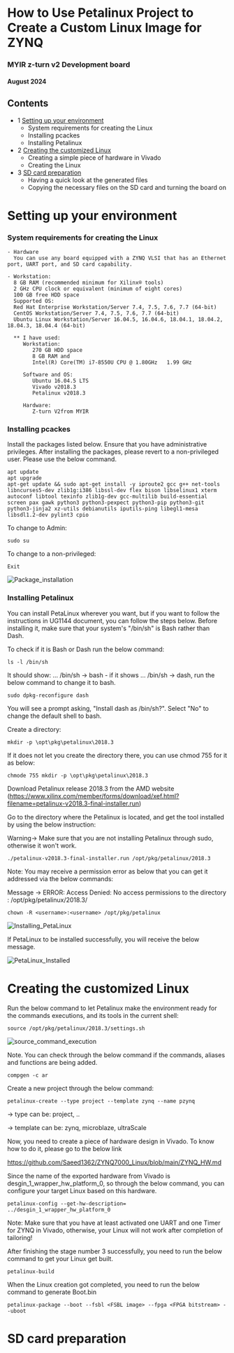 # How to Use Petalinux Project to Create a Custom Linux Image for ZYNQ

### MYIR z-turn v2 Development board
#### August 2024

## Contents

- 1 [Setting up your environment](#Setting-up-your-environment)
    - System requirements for creating the Linux 
    - Installing pcackes
    - Installing Petalinux
- 2 [Creating the customized Linux](#Creating-the-customized-Linux)
    - Creating a simple piece of hardware in Vivado
    - Creating the Linux
- 3 [SD card preparation](#SD-card-preparation)
    - Having a quick look at the generated files
    - Copying the necessary files on the SD card and turning the board on


# Setting up your environment
### System requirements for creating the Linux
    - Hardware
      You can use any board equipped with a ZYNQ VLSI that has an Ethernet port, UART port, and SD card capability.

    - Workstation:
      8 GB RAM (recommended minimum for Xilinx® tools)
      2 GHz CPU clock or equivalent (minimum of eight cores)
      100 GB free HDD space
      Supported OS:
      Red Hat Enterprise Workstation/Server 7.4, 7.5, 7.6, 7.7 (64-bit)
      CentOS Workstation/Server 7.4, 7.5, 7.6, 7.7 (64-bit)
      Ubuntu Linux Workstation/Server 16.04.5, 16.04.6, 18.04.1, 18.04.2, 18.04.3, 18.04.4 (64-bit)

      ** I have used:
         Workstation:
            270 GB HDD space
            8 GB RAM and
            Intel(R) Core(TM) i7-8550U CPU @ 1.80GHz   1.99 GHz

         Software and OS:
            Ubuntu 16.04.5 LTS
            Vivado v2018.3
            Petalinux v2018.3

         Hardware:
            Z-turn V2from MYIR

### Installing pcackes

Install the packages listed below. Ensure that you have administrative privileges. After installing the packages, please revert to a non-privileged user. Please use the below command.

```    
apt update
apt upgrade
apt-get update && sudo apt-get install -y iproute2 gcc g++ net-tools libncurses5-dev zlib1g:i386 libssl-dev flex bison libselinux1 xterm autoconf libtool texinfo zlib1g-dev gcc-multilib build-essential screen pax gawk python3 python3-pexpect python3-pip python3-git python3-jinja2 xz-utils debianutils iputils-ping libegl1-mesa libsdl1.2-dev pylint3 cpio
```

To change to Admin:           
```
sudo su
```
To change to a non-privileged:     
```
Exit
```
![Package_installation](https://github.com/Saeed1362/ZYNQ7000_Linux/blob/main/images/packages.jpg)

### Installing Petalinux

You can install PetaLinux wherever you want, but if you want to follow the instructions in UG1144 document, you can follow the steps below. Before installing it, make sure that your system's "/bin/sh" is Bash rather than Dash.

To check if it is Bash or Dash run the below command:
```
ls -l /bin/sh
```
            
It should show: ... /bin/sh -> bash - if it shows ... /bin/sh -> dash, run the below command to change it to bash.
```
sudo dpkg-reconfigure dash
```
You will see a prompt asking, "Install dash as /bin/sh?". Select "No" to change the default shell to bash.

Create a directory:
```
mkdir -p \opt\pkg\petalinux\2018.3
```

If it does not let you create the directory there, you can use chmod 755 for it as below:
```
chmode 755 mkdir -p \opt\pkg\petalinux\2018.3
```

Download Petalinux release 2018.3 from the AMD website (https://www.xilinx.com/member/forms/download/xef.html?filename=petalinux-v2018.3-final-installer.run)

Go to the directory where the Petalinux is located, and get the tool installed by using the below instruction:

Warning-> Make sure that you are not installing Petalinux through sudo, otherwise it won't work.

```
./petalinux-v2018.3-final-installer.run /opt/pkg/petalinux/2018.3
```
Note: You may receive a permission error as below that you can get it addressed via the below commands:

Message -> ERROR: Access Denied: No access permissions to the directory : /opt/pkg/petalinux/2018.3/

```
chown -R <username>:<username> /opt/pkg/petalinux
```
![Installing_PetaLinux](https://github.com/Saeed1362/ZYNQ7000_Linux/blob/main/images/installing.jpg)



If PetaLinux to be installed successfully, you will receive the below message.

![PetaLinux_Installed](https://github.com/Saeed1362/ZYNQ7000_Linux/blob/main/images/installed.jpg)
         
# Creating the customized Linux

Run the below command to let Petalinux make the environment ready for the commands executions, and its tools in the current shell:
```
source /opt/pkg/petalinux/2018.3/settings.sh
```

![source_command_execution](https://github.com/Saeed1362/ZYNQ7000_Linux/blob/main/images/installed.jpg)

Note. You can check through the below command if the commands, aliases and functions are being added.
```
compgen -c ar
```

Create a new project through the below command:
```
petalinux-create --type project --template zynq --name pzynq
```
-> type can be: project, ..

-> template can be: zynq, microblaze, ultraScale

Now, you need to create a piece of hardware design in Vivado. To know how to do it, please go to the below link

https://github.com/Saeed1362/ZYNQ7000_Linux/blob/main/ZYNQ_HW.md

Since the name of the exported hardware from Vivado is  desgin_1_wrapper_hw_platform_0, so through the below command, you can configure your target Linux based on this hardware.

```
petalinux-config --get-hw-description= ../desgin_1_wrapper_hw_platform_0
```

Note: Make sure that you have at least activated one UART and one Timer for ZYNQ in Vivado, otherwise, your Linux will not work after completion of tailoring!

After finishing the stage number 3 successfully, you need to run the below command to get your Linux get built.
```
petalinux-build
```

When the Linux creation got completed, you need to run the below command to generate Boot.bin
```
petalinux-package --boot --fsbl <FSBL image> --fpga <FPGA bitstream> --uboot
```

# SD card preparation